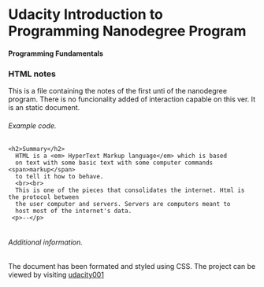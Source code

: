 # Udacity Introduction to Programming Nanodegree Program
#### Programming Fundamentals
### HTML notes
This is a file containing the notes of the first unti of the nanodegree program.
There is no funcionality added of interaction capable on this ver. It is an static document.

###### Example code.
```
<h2>Summary</h2>
  HTML is a <em> HyperText Markup language</em> which is based
  on text with some basic text with some computer commands <span>markup</span>
  to tell it how to behave.
  <br><br>
  This is one of the pieces that consolidates the internet. Html is the protocol between
  the user computer and servers. Servers are computers meant to
  host most of the internet's data.
 <p>--</p>
  
```
###### Additional information.
The document has been formated and styled using CSS.
The project can be viewed by visiting [udacity001](http://john00123.github.io/udacity001)
